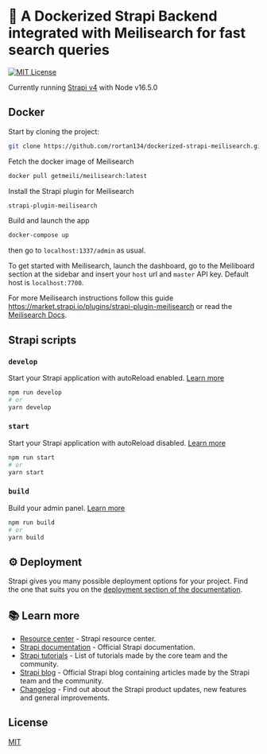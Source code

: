# 🚀 A Dockerized Strapi Backend integrated with Meilisearch for fast search queries

[![MIT License](https://img.shields.io/github/license/rortan134/dockerized-strapi-meilisearch)](https://github.com/rortan134/dockerized-strapi-meilisearch/blob/master/LICENCE)

Currently running [Strapi v4](https://docs.strapi.io/developer-docs/latest/getting-started/introduction.html) with Node v16.5.0

## Docker

Start by cloning the project:

```bash
git clone https://github.com/rortan134/dockerized-strapi-meilisearch.git
```

Fetch the docker image of Meilisearch

```bash
docker pull getmeili/meilisearch:latest
```

Install the Strapi plugin for Meilisearch

```bash
strapi-plugin-meilisearch
```

Build and launch the app

```bash
docker-compose up
```

then go to `localhost:1337/admin` as usual.

To get started with Meilisearch, launch the dashboard, go to the Meiliboard section at the sidebar and insert your `host` url and `master` API key.
Default host is `localhost:7700`.

For more Meilisearch instructions follow this guide <https://market.strapi.io/plugins/strapi-plugin-meilisearch> or read the [Meilisearch Docs](https://docs.meilisearch.com/learn/getting_started/quick_start.html).

## Strapi scripts

### `develop`

Start your Strapi application with autoReload enabled. [Learn more](https://docs.strapi.io/developer-docs/latest/developer-resources/cli/CLI.html#strapi-develop)

```bash
npm run develop
# or
yarn develop
```

### `start`

Start your Strapi application with autoReload disabled. [Learn more](https://docs.strapi.io/developer-docs/latest/developer-resources/cli/CLI.html#strapi-start)

```bash
npm run start
# or
yarn start
```

### `build`

Build your admin panel. [Learn more](https://docs.strapi.io/developer-docs/latest/developer-resources/cli/CLI.html#strapi-build)

```bash
npm run build
# or
yarn build
```

## ⚙️ Deployment

Strapi gives you many possible deployment options for your project. Find the one that suits you on the [deployment section of the documentation](https://docs.strapi.io/developer-docs/latest/setup-deployment-guides/deployment.html).

## 📚 Learn more

- [Resource center](https://strapi.io/resource-center) - Strapi resource center.
- [Strapi documentation](https://docs.strapi.io) - Official Strapi documentation.
- [Strapi tutorials](https://strapi.io/tutorials) - List of tutorials made by the core team and the community.
- [Strapi blog](https://docs.strapi.io) - Official Strapi blog containing articles made by the Strapi team and the community.
- [Changelog](https://strapi.io/changelog) - Find out about the Strapi product updates, new features and general improvements.

## License

[MIT](https://choosealicense.com/licenses/mit/)
